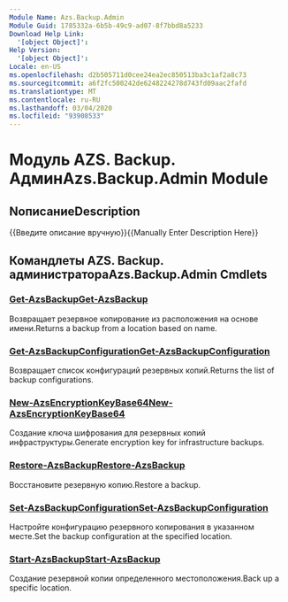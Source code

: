 ```yaml
---
Module Name: Azs.Backup.Admin
Module Guid: 1785332a-6b5b-49c9-ad07-8f7bbd8a5233
Download Help Link:
  '[object Object]': 
Help Version:
  '[object Object]': 
Locale: en-US
ms.openlocfilehash: d2b505711d0cee24ea2ec850513ba3c1af2a8c73
ms.sourcegitcommit: a6f2fc500242de6248224278d743fd09aac2fafd
ms.translationtype: MT
ms.contentlocale: ru-RU
ms.lasthandoff: 03/04/2020
ms.locfileid: "93908533"
---
```

# <span data-ttu-id="9d54e-101">Модуль AZS. Backup. Админ</span><span class="sxs-lookup"><span data-stu-id="9d54e-101">Azs.Backup.Admin Module</span></span>
## <span data-ttu-id="9d54e-102">Nописание</span><span class="sxs-lookup"><span data-stu-id="9d54e-102">Description</span></span>
<span data-ttu-id="9d54e-103">{{Введите описание вручную}}</span><span class="sxs-lookup"><span data-stu-id="9d54e-103">{{Manually Enter Description Here}}</span></span>

## <span data-ttu-id="9d54e-104">Командлеты AZS. Backup. администратора</span><span class="sxs-lookup"><span data-stu-id="9d54e-104">Azs.Backup.Admin Cmdlets</span></span>
### [<span data-ttu-id="9d54e-105">Get-AzsBackup</span><span class="sxs-lookup"><span data-stu-id="9d54e-105">Get-AzsBackup</span></span>](Get-AzsBackup.md)
<span data-ttu-id="9d54e-106">Возвращает резервное копирование из расположения на основе имени.</span><span class="sxs-lookup"><span data-stu-id="9d54e-106">Returns a backup from a location based on name.</span></span>

### [<span data-ttu-id="9d54e-107">Get-AzsBackupConfiguration</span><span class="sxs-lookup"><span data-stu-id="9d54e-107">Get-AzsBackupConfiguration</span></span>](Get-AzsBackupConfiguration.md)
<span data-ttu-id="9d54e-108">Возвращает список конфигураций резервных копий.</span><span class="sxs-lookup"><span data-stu-id="9d54e-108">Returns the list of backup configurations.</span></span>

### [<span data-ttu-id="9d54e-109">New-AzsEncryptionKeyBase64</span><span class="sxs-lookup"><span data-stu-id="9d54e-109">New-AzsEncryptionKeyBase64</span></span>](New-AzsEncryptionKeyBase64.md)
<span data-ttu-id="9d54e-110">Создание ключа шифрования для резервных копий инфраструктуры.</span><span class="sxs-lookup"><span data-stu-id="9d54e-110">Generate encryption key for infrastructure backups.</span></span>

### [<span data-ttu-id="9d54e-111">Restore-AzsBackup</span><span class="sxs-lookup"><span data-stu-id="9d54e-111">Restore-AzsBackup</span></span>](Restore-AzsBackup.md)
<span data-ttu-id="9d54e-112">Восстановите резервную копию.</span><span class="sxs-lookup"><span data-stu-id="9d54e-112">Restore a backup.</span></span>

### [<span data-ttu-id="9d54e-113">Set-AzsBackupConfiguration</span><span class="sxs-lookup"><span data-stu-id="9d54e-113">Set-AzsBackupConfiguration</span></span>](Set-AzsBackupConfiguration.md)
<span data-ttu-id="9d54e-114">Настройте конфигурацию резервного копирования в указанном месте.</span><span class="sxs-lookup"><span data-stu-id="9d54e-114">Set the backup configuration at the specified location.</span></span>

### [<span data-ttu-id="9d54e-115">Start-AzsBackup</span><span class="sxs-lookup"><span data-stu-id="9d54e-115">Start-AzsBackup</span></span>](Start-AzsBackup.md)
<span data-ttu-id="9d54e-116">Создание резервной копии определенного местоположения.</span><span class="sxs-lookup"><span data-stu-id="9d54e-116">Back up a specific location.</span></span>

